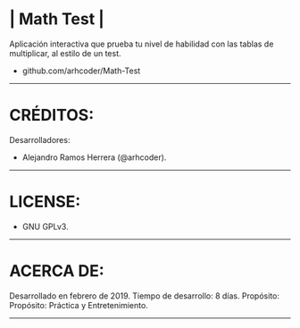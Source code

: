 # | Math Test |

Aplicación interactiva que prueba tu nivel de habilidad con las tablas de multiplicar, al
estilo de un test.

* github.com/arhcoder/Math-Test
__________________________________________________________________________________________

# CRÉDITOS:

Desarrolladores:
  * Alejandro Ramos Herrera (@arhcoder).
__________________________________________________________________________________________

# LICENSE:
  * GNU GPLv3.
__________________________________________________________________________________________

# ACERCA DE:

Desarrollado en febrero de 2019.
Tiempo de desarrollo: 8 días.
Propósito: Propósito: Práctica y Entretenimiento.
__________________________________________________________________________________________
